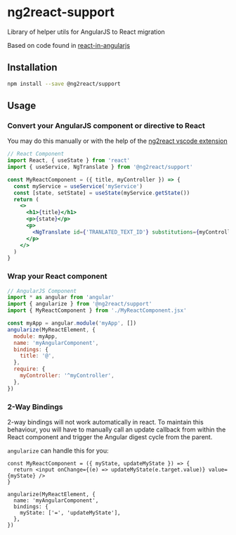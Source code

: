 # ng2react-support

Library of helper utils for AngularJS to React migration

Based on code found in [react-in-angularjs](https://github.com/xjpro/react-in-angularjs)

## Installation

```bash
npm install --save @ng2react/support
```

## Usage

### Convert your AngularJS component or directive to React

You may do this manually or with the help of the [ng2react vscode extension](https://marketplace.visualstudio.com/items?itemName=maxbilbow.ng2react-vscode)

```jsx
// React Component
import React, { useState } from 'react'
import { useService, NgTranslate } from '@ng2react/support'

const MyReactComponent = ({ title, myController }) => {
  const myService = useService('myService')
  const [state, setState] = useState(myService.getState())
  return (
    <>
      <h1>{title}</h1>
      <p>{state}</p>
      <p>
        <NgTranslate id={'TRANLATED_TEXT_ID'} substitutions={myController.getValue()} />
      </p>
    </>
  )
}
```

### Wrap your React component

```js
// AngularJS Component
import * as angular from 'angular'
import { angularize } from '@ng2react/support'
import { MyReactComponent } from './MyReactComponent.jsx'

const myApp = angular.module('myApp', [])
angularize(MyReactElement, {
  module: myApp,
  name: 'myAngularComponent',
  bindings: {
    title: '@',
  },
  require: {
    myController: '^myController',
  },
})
```

### 2-Way Bindings

2-way bindings will not work automatically in react. To maintain this behaviour, you will have to
manually call an update callback from within the React component and trigger the Angular digest cycle
from the parent.

`angularize` can handle this for you:

```tsx
const MyReactComponent = ({ myState, updateMyState }) => {
  return <input onChange={(e) => updateMyState(e.target.value)} value={myState} />
}

angularize(MyReactElement, {
  name: 'myAngularComponent',
  bindings: {
    myState: ['=', 'updateMyState'],
  },
})
```
